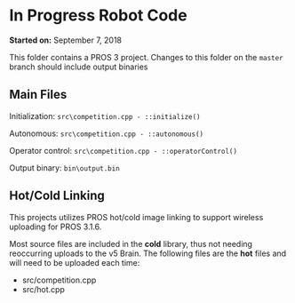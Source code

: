 
# In Progress Robot Code

**Started on:** September 7, 2018

This folder contains a PROS 3 project.
Changes to this folder on the `master` branch should include output binaries

## Main Files

Initialization: `src\competition.cpp - ::initialize()`

Autonomous: `src\competition.cpp - ::autonomous()`

Operator control: `src\competition.cpp - ::operatorControl()`


Output binary: `bin\output.bin`

## Hot/Cold Linking

This projects utilizes PROS hot/cold image linking to support wireless uploading for PROS 3.1.6.

Most source files are included in the **cold** library, thus not needing reoccurring uploads to the v5 Brain. The following files are the **hot** files and will need to be uploaded each time:

 - src/competition.cpp
 - src/hot.cpp
